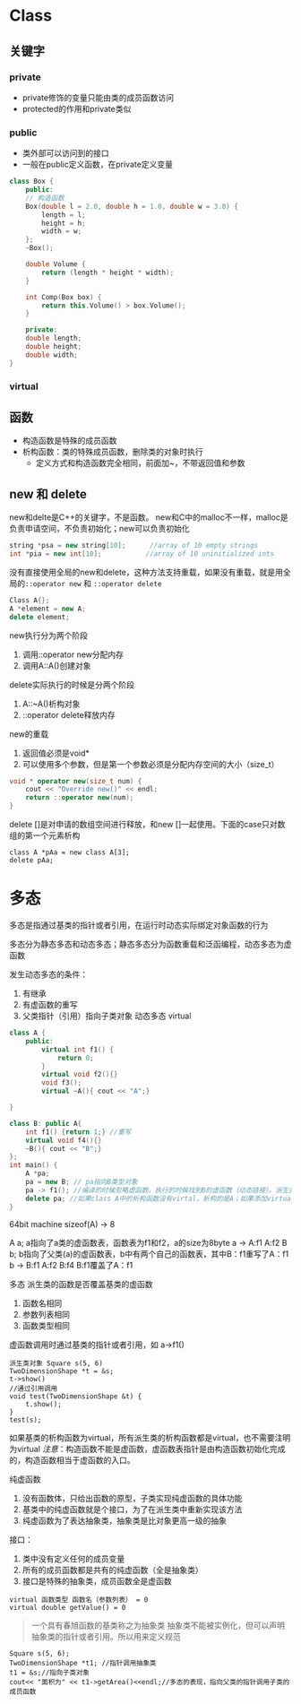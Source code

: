 # Class

## 关键字

### private
- private修饰的变量只能由类的成员函数访问
- protected的作用和private类似

### public
- 类外部可以访问到的接口
- 一般在public定义函数，在private定义变量

```C++
class Box {
    public:
    // 构造函数
    Box(double l = 2.0, double h = 1.0, double w = 3.0) {
        length = l;
        height = h;
        width = w;
    };
    ~Box();

    double Volume {
        return (length * height * width);
    }

    int Comp(Box box) {
        return this.Volume() > box.Volume();
    }

    private:
    double length;
    double height;
    double width;
}
```

### virtual


## 函数
- 构造函数是特殊的成员函数
- 析构函数：类的特殊成员函数，删除类的对象时执行
  - 定义方式和构造函数完全相同，前面加~，不带返回值和参数

## new 和 delete
new和delte是C++的关键字，不是函数。
new和C中的malloc不一样，malloc是负责申请空间，不负责初始化；new可以负责初始化
```C++
string *psa = new string[10];      //array of 10 empty strings
int *pia = new int[10];           //array of 10 uninitialized ints
```

没有直接使用全局的new和delete，这种方法支持重载，如果没有重载，就是用全局的``::operator new`` 和 ``::operator delete``
```C++
Class A{};
A *element = new A;
delete element;
```

new执行分为两个阶段
1. 调用::operator new分配内存
2. 调用A::A()创建对象
   
delete实际执行的时候是分两个阶段
1. A::~A()析构对象
2. ::operator delete释放内存

new的重载
1. 返回值必须是void*
2. 可以使用多个参数，但是第一个参数必须是分配内存空间的大小（size_t）

```C++
void * operator new(size_t num) {
    cout << "Override new()" << endl;
    return ::operator new(num);
}
```

delete []是对申请的数组空间进行释放，和new []一起使用。下面的case只对数组的第一个元素析构
```
class A *pAa = new class A[3];
delete pAa;
```
# 多态
多态是指通过基类的指针或者引用，在运行时动态实际绑定对象函数的行为

多态分为静态多态和动态多态；静态多态分为函数重载和泛函编程，动态多态为虚函数

发生动态多态的条件：
1. 有继承
2. 有虚函数的重写
3. 父类指针（引用）指向子类对象
动态多态 virtual
```C++
class A {
    public:
        virtual int f1() {
            return 0;
        }
        virtual void f2(){}
        void f3();
        virtual ~A(){ cout << "A";}

}

class B: public A{
    int f1() {return 1;} //重写
    virtual void f4(){}
    ~B(){ cout << "B";}
};
int main() {
    A *pa;
    pa = new B; // pa指向B类型对象
    pa -> f1(); //编译的时候忽略虚函数，执行的时候找到B的虚函数（动态链接）。派生类的函数覆盖了基类的虚函数
    delete pa; //如果class A中的析构函数没有virtal，析构的是A；如果添加virtual，析构的是B。析构的目的都是析构自己
}
```
64bit machine
sizeof(A) -> 8

A a;
a指向了a类的虚函数表，函数表为f1和f2，a的size为8byte
a -> A:f1 A:f2
B b;
b指向了父类(a)的虚函数表，b中有两个自己的函数表，其中B：f1重写了A：f1
b -> B:f1 A:f2 B:f4
B:f1覆盖了A：f1

多态
派生类的函数是否覆盖基类的虚函数
1. 函数名相同
2. 参数列表相同
3. 函数类型相同

虚函数调用时通过基类的指针或者引用，如
a->f1()

```
派生类对象 Square s(5, 6)
TwoDimensionShape *t = &s;
t->show()
//通过引用调用
void test(TwoDimensionShape &t) {
    t.show();
}
test(s);

```
如果基类的析构函数为virtual，所有派生类的析构函数都是virtual，也不需要注明为virtual
*注意*：构造函数不能是虚函数，虚函数表指针是由构造函数初始化完成的，构造函数相当于虚函数的入口。

纯虚函数
1. 没有函数体，只给出函数的原型，子类实现纯虚函数的具体功能
2. 基类中的纯虚函数就是个接口，为了在派生类中重新实现该方法
3. 纯虚函数为了表达抽象类，抽象类是比对象更高一级的抽象

接口：
1. 类中没有定义任何的成员变量
2. 所有的成员函数都是共有的纯虚函数（全是抽象类）
3. 接口是特殊的抽象类，成员函数全是虚函数

```
virtual 函数类型 函数名（参数列表） = 0
virtual double getValue() = 0

```

>一个具有春旭函数的基类称之为抽象类
>抽象类不能被实例化，但可以声明抽象类的指针或者引用。所以用来定义规范
>
```
Square s(5, 6);
TwoDimensionShape *t1; //指针调用抽象类
t1 = &s;//指向子类对象
cout<< "面积为" << t1->getArea()<<endl;//多态的表现，指向父类的指针调用子类的成员函数
```